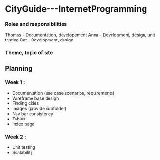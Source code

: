 # CityGuide---InternetProgramming

### Roles and responsibilities 

Thomas - Documentation, developement
Anna - Development, design, unit testing
Cat - Development, design

### Theme, topic of site

## Planning











### Week 1 : 
- Documentation (use case scenarios, requirements)
- Wireframe base design
- Finding cities
- Images (provide subfolder)
- Nav bar consistency
- Tables
- Index page

### Week 2 : 
- Unit testing
- Scalability




